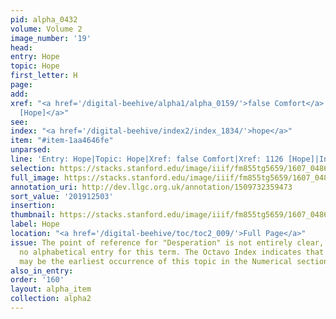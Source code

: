 ```yaml
---
pid: alpha_0432
volume: Volume 2
image_number: '19'
head:
entry: Hope
topic: Hope
first_letter: H
page:
add:
xref: "<a href='/digital-beehive/alpha1/alpha_0159/'>false Comfort</a>|<a href='/digital-beehive/num5/num_1527/'>1126
  [Hope]</a>"
see:
index: "<a href='/digital-beehive/index2/index_1834/'>hope</a>"
item: "#item-1aa4646fe"
unparsed:
line: 'Entry: Hope|Topic: Hope|Xref: false Comfort|Xref: 1126 [Hope]|Index: hope|#item-1aa4646fe'
selection: https://stacks.stanford.edu/image/iiif/fm855tg5659/1607_0486/265,2503,3144,832/full/0/default.jpg
full_image: https://stacks.stanford.edu/image/iiif/fm855tg5659/1607_0486/full/full/0/default.jpg
annotation_uri: http://dev.llgc.org.uk/annotation/1509732359473
sort_value: '201912503'
insertion:
thumbnail: https://stacks.stanford.edu/image/iiif/fm855tg5659/1607_0486/265,2503,600,180/250,/0/default.jpg
label: Hope
location: "<a href='/digital-beehive/toc/toc2_009/'>Full Page</a>"
issue: The point of reference for "Desperation" is not entirely clear, as there is
  no alphabetical entry for this term. The Octavo Index indicates that 8 [Desperation]
  may be the earliest occurrence of this topic in the Numerical section of the Alvearium.
also_in_entry:
order: '160'
layout: alpha_item
collection: alpha2
---
```

